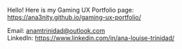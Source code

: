 Hello! Here is my Gaming UX Portfolio page: https://ana3nity.github.io/gaming-ux-portfolio/

Email: anamtrinidad@outlook.com
<br>LinkedIn: https://www.linkedin.com/in/ana-louise-trinidad/
